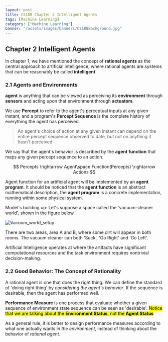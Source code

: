 ```yaml
---
layout: post
title: CS188 Chapter 2 Intelligent Agents
tags: [Machine Learning]
category: ["Machine Learning"]
banner: "/assets/images/banners/CS188Background.jpg"
---
```


## Chapter 2 Intelligent Agents

In chapter 1, we have mentioned the concept of **rational agents** as the central approach to artificial intelligence, where rational agents are systems that can be reasonably be called **intelligent**.

### 2.1 Agents and Environments

**agent** is anything that can be viewed as perceiving its **environment** through **sensors** and acting upon that environment through **actuators**.

We use **Percept** to refer to the agent's perceptual inputs at any given instant, and a program's **Percept Sequence** is the complete history of everything the agent has perceived.

>An agent's choice of action at any given instant can depend on the entire percept sequence observed to date, but not on anything it hasn't perceived.

We say that the agent's behavior is described by the **agent function** that maps any given percept sequence to an action.

$$
Percepts \rightarrow Agent\space Function(Percepts) \rightarrow Actions
$$

Agent function for an artificial agent will be implemented by an **agent program**.
It should be noticed that the **agent function** is an abstract mathematical description, the **agent program** is a concrete implementation, running within some physical system.

Model's building up:
Let's suppose a space called the 'vacuum-cleaner world', shown in the figure below

![Vacuum_world_setup](/assets/Vacuum_world_setup.PNG)

There are two areas, area A and B, where some dirt will appear in both rooms.
The vacuum cleaner can both 'Suck', 'Go Right' and 'Go Left'.

Artificial Intelligence operates at where the artifacts have significant computational resources and the task environment requires nontrivial decision-making.

### 2.2 Good Behavior: The Concept of Rationality

A rational agent is one that does the right thing. We can define the standard of 'doing right thing' by *considering the agent's behavior*.
If the sequence is desirable, then the agent has performed well.

**Performance Measure** is one process that evaluate whether a given sequence of environment state sequence can be seen as 'desirable'.
<mark>Notice that we are talking about the <strong>Environment Status</strong>, not the <strong>Agent Status</strong></mark>

As a general rule, it is better to design performance measures according to what one actually wants *in the environment*, instead of thinking about the behavior of *rational agent*.